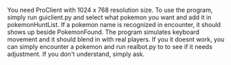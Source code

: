 You need ProClient with 1024 x 768 resolution size. To use the program, simply run guiclient.py and select what pokemon you want and add it in pokemonHuntList. If a pokemon name is recognized in encounter, it should shows up beside PokemonFound. The program simulates keyboard movement and it should blend in with real players.
If you it doesnt work, you can simply encounter a pokemon and run realbot.py to to see if it needs adjustment. If you don't understand, simply ask.
